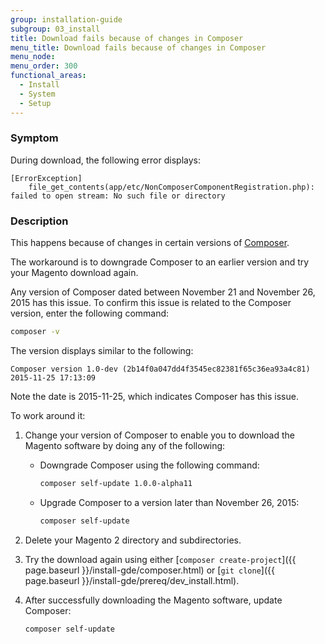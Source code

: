 ```yaml
---
group: installation-guide
subgroup: 03_install
title: Download fails because of changes in Composer
menu_title: Download fails because of changes in Composer
menu_node:
menu_order: 300
functional_areas:
  - Install
  - System
  - Setup
---
```


### Symptom

During download, the following error displays:

```text
[ErrorException]
    file_get_contents(app/etc/NonComposerComponentRegistration.php): failed to open stream: No such file or directory
```

### Description

This happens because of changes in certain versions of [Composer](https://glossary.magento.com/composer).

The workaround is to downgrade Composer to an earlier version and try your Magento download again.

Any version of Composer dated between November 21 and November 26, 2015 has this issue. To confirm this issue is related to the Composer version, enter the following command:

```bash
composer -v
```

The version displays similar to the following:

```terminal
Composer version 1.0-dev (2b14f0a047dd4f3545ec82381f65c36ea93a4c81) 2015-11-25 17:13:09
```

Note the date is 2015-11-25, which indicates Composer has this issue.

To work around it:

1. Change your version of Composer to enable you to download the Magento software by doing any of the following:

   *  Downgrade Composer using the following command:

      ```bash
      composer self-update 1.0.0-alpha11
      ```

   *  Upgrade Composer to a version later than November 26, 2015:

      ```bash
      composer self-update
      ```

1. Delete your Magento 2 directory and subdirectories.
1. Try the download again using either [`composer create-project`]({{ page.baseurl }}/install-gde/composer.html) or [`git clone`]({{ page.baseurl }}/install-gde/prereq/dev_install.html).
1. After successfully downloading the Magento software, update Composer:

   ```bash
   composer self-update
   ```
